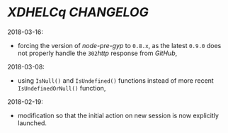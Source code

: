 # *XDHELCq* *CHANGELOG*

2018-03-16:

- forcing the version of *node-pre-gyp* to `0.8.x`, as the latest `0.9.0` does not properly handle the `302`*http* response from *GitHub*,

2018-03-08:

- using `IsNull()` and `IsUndefined()` functions instead of more recent `IsUndefinedOrNull()` function,

2018-02-19:

- modification so that the initial action on new session is now explicitly launched.